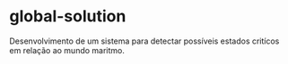 # global-solution
 Desenvolvimento de um sistema para detectar possíveis estados critícos em relação ao mundo maritmo.
